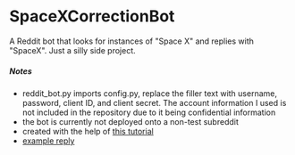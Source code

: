 # SpaceXCorrectionBot

A Reddit bot that looks for instances of "Space X" and replies with "SpaceX". Just a silly side project.

##### Notes
- reddit_bot.py imports config.py, replace the filler text with username, password, client ID, and client secret. The account information I used is not included in the repository due to it being confidential information
- the bot is currently not deployed onto a non-test subreddit
- created with the help of [this tutorial](https://www.youtube.com/watch?v=krTUf7BpTc0)
- [example reply](https://i.imgur.com/bMJ5NOj.jpg)
